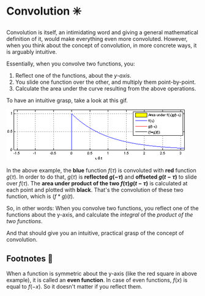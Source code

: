 # Convolution ✳️
Convolution is itself, an intimidating word and giving a general mathematical definition of it, would make everything even more convoluted. However, when you think about the concept of convolution, in more concrete ways, it is arguably intuitive.

Essentially, when you convolve two functions, you:
1. Reflect one of the functions, about the _y-axis_.
2. You slide one function over the other, and multiply them point-by-point.
3. Calculate the area under the curve resulting from the above operations.

To have an intuitive grasp, take a look at this gif. 

![](https://github.com/kevmasajedi/And-DSP-for-All/blob/main/Fundamentals_of_Linear_Systems/convolution/c1.gif?raw=true)

In the above example, the __blue__ function $f(\tau)$ is convoluted with __red__ function $g(\tau)$. In order to do that, $g(\tau)$ is __reflected $g(-\tau)$__ and __offseted $g(t-\tau)$__ to slide over $f(\tau)$. The __area under product of the two $f(\tau)g(t-\tau)$__ is calculated at each point and plotted with __black__. That's the convolution of these two function, which is $(f*g)(t)$.

So, in other words: When you convolve two functions, you reflect one of the functions about the y-axis, and calculate the _integral_ of the _product of the two functions_. 

And that should give you an intuitive, practical grasp of the concept of convolution.

## Footnotes 📝
When a function is symmetric about the y-axis (like the red square in above example), it is called an __even function__. In case of even functions, $f(x)$ is equal to $f(-x)$. So it doesn't matter if you reflect them. 